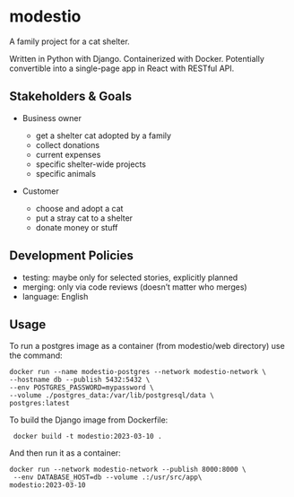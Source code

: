 # modestio
A family project for a cat shelter.

Written in Python with Django. Containerized with Docker.
Potentially convertible into a single-page app in React with RESTful API.

## Stakeholders & Goals

* Business owner

  * get a shelter cat adopted by a family
  * collect donations
  * current expenses
  * specific shelter-wide projects
  * specific animals

* Customer

  * choose and adopt a cat
  * put a stray cat to a shelter
  * donate money or stuff

## Development Policies

* testing: maybe only for selected stories, explicitly planned
* merging: only via code reviews (doesn’t matter who merges)
* language: English

## Usage

To run a postgres image as a container (from modestio/web directory) use the command:

```
docker run --name modestio-postgres --network modestio-network \
--hostname db --publish 5432:5432 \
--env POSTGRES_PASSWORD=mypassword \
--volume ./postgres_data:/var/lib/postgresql/data \
postgres:latest
```

To build the Django image from Dockerfile:

```
 docker build -t modestio:2023-03-10 .
```

And then run it as a container:

```
docker run --network modestio-network --publish 8000:8000 \
 --env DATABASE_HOST=db --volume .:/usr/src/app\
modestio:2023-03-10
```
